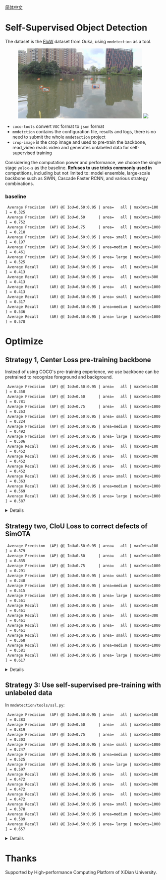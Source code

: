 [简体中文](https://github.com/muyuuuu/Flow-Detection/blob/main/README-zh.md)

# Self-Supervised Object Detection

The dataset is the [FloW](http://www.orca-tech.cn/datasets/FloW/FloW-Img) dataset from Ouka, using `mmdetection` as a tool.

<p align="center">
    <img src="./sample/1.jpg" width="400">
    <img src="./sample/res.gif" width="400">
</p>

- `coco-tools` convert `VOC` format to `json` format
- `mmdetction` contains the configuration file, results and logs, there is no need to submit the whole `mmdetection` project
- `crop-image` is the crop image and used to pre-train the backbone, read_video reads video and generates unlabeled data for self-supervised training

Considering the computation power and performance, we choose the single stage `yolox-s` as the baseline. **Refuses to use tricks commonly used in** competitions, including but not limited to: model ensemble, large-scale backbone such as SWIN, Cascade Faster RCNN, and various strategy combinations.

### baseline

```log
 Average Precision  (AP) @[ IoU=0.50:0.95 | area=   all | maxDets=100 ] = 0.325
 Average Precision  (AP) @[ IoU=0.50      | area=   all | maxDets=1000 ] = 0.752
 Average Precision  (AP) @[ IoU=0.75      | area=   all | maxDets=1000 ] = 0.218
 Average Precision  (AP) @[ IoU=0.50:0.95 | area= small | maxDets=1000 ] = 0.197
 Average Precision  (AP) @[ IoU=0.50:0.95 | area=medium | maxDets=1000 ] = 0.461
 Average Precision  (AP) @[ IoU=0.50:0.95 | area= large | maxDets=1000 ] = 0.525
 Average Recall     (AR) @[ IoU=0.50:0.95 | area=   all | maxDets=100 ] = 0.413
 Average Recall     (AR) @[ IoU=0.50:0.95 | area=   all | maxDets=300 ] = 0.413
 Average Recall     (AR) @[ IoU=0.50:0.95 | area=   all | maxDets=1000 ] = 0.413
 Average Recall     (AR) @[ IoU=0.50:0.95 | area= small | maxDets=1000 ] = 0.317
 Average Recall     (AR) @[ IoU=0.50:0.95 | area=medium | maxDets=1000 ] = 0.536
 Average Recall     (AR) @[ IoU=0.50:0.95 | area= large | maxDets=1000 ] = 0.578
```

# Optimize

## Strategy 1, Center Loss pre-training backbone

Instead of using COCO's pre-training experience, we use backbone can be pretrained to recognize foreground and background.

```log
 Average Precision  (AP) @[ IoU=0.50:0.95 | area=   all | maxDets=100 ] = 0.350
 Average Precision  (AP) @[ IoU=0.50      | area=   all | maxDets=1000 ] = 0.781
 Average Precision  (AP) @[ IoU=0.75      | area=   all | maxDets=1000 ] = 0.263
 Average Precision  (AP) @[ IoU=0.50:0.95 | area= small | maxDets=1000 ] = 0.224
 Average Precision  (AP) @[ IoU=0.50:0.95 | area=medium | maxDets=1000 ] = 0.492
 Average Precision  (AP) @[ IoU=0.50:0.95 | area= large | maxDets=1000 ] = 0.506
 Average Recall     (AR) @[ IoU=0.50:0.95 | area=   all | maxDets=100 ] = 0.452
 Average Recall     (AR) @[ IoU=0.50:0.95 | area=   all | maxDets=300 ] = 0.452
 Average Recall     (AR) @[ IoU=0.50:0.95 | area=   all | maxDets=1000 ] = 0.452
 Average Recall     (AR) @[ IoU=0.50:0.95 | area= small | maxDets=1000 ] = 0.363
 Average Recall     (AR) @[ IoU=0.50:0.95 | area=medium | maxDets=1000 ] = 0.569
 Average Recall     (AR) @[ IoU=0.50:0.95 | area= large | maxDets=1000 ] = 0.587
```

<details><summary>Details</summary>

Is there an easy way to improve recall rate beacuse I find the that of baseline is not very good. What I can think of is that backbone can not use COCO's pre-training experience, but pre-training backbone for this problem which can effectively identify the foreground and background.

It is not difficult to implement pre-trained backbone under `mmdetection/tools` :

- `center_loss.py`, read the source code of `YOLOX` in view of the small increase in recall rate, it is believed that the distinction of front background features extracted by backbone is not obvious and then leading to neck and head behind may consider background features as foreground, the foreground feature is the background. Thus, Center Loss is used to increase the distinction expression. The accuracy of pre-background discrimination was 96.67%, +5.3% mAP, +3.2% mAR. Ablation experiments show that Center Loss is better than Cross entropy loss alone.
- `pretrain.py`, load pretrained backbone during detection

</details>

## Strategy two, CIoU Loss to correct defects of SimOTA

```log
 Average Precision  (AP) @[ IoU=0.50:0.95 | area=   all | maxDets=100 ] = 0.379
 Average Precision  (AP) @[ IoU=0.50      | area=   all | maxDets=1000 ] = 0.835
 Average Precision  (AP) @[ IoU=0.75      | area=   all | maxDets=1000 ] = 0.291
 Average Precision  (AP) @[ IoU=0.50:0.95 | area= small | maxDets=1000 ] = 0.248
 Average Precision  (AP) @[ IoU=0.50:0.95 | area=medium | maxDets=1000 ] = 0.515
 Average Precision  (AP) @[ IoU=0.50:0.95 | area= large | maxDets=1000 ] = 0.561
 Average Recall     (AR) @[ IoU=0.50:0.95 | area=   all | maxDets=100 ] = 0.461
 Average Recall     (AR) @[ IoU=0.50:0.95 | area=   all | maxDets=300 ] = 0.461
 Average Recall     (AR) @[ IoU=0.50:0.95 | area=   all | maxDets=1000 ] = 0.461
 Average Recall     (AR) @[ IoU=0.50:0.95 | area= small | maxDets=1000 ] = 0.368
 Average Recall     (AR) @[ IoU=0.50:0.95 | area=medium | maxDets=1000 ] = 0.581
 Average Recall     (AR) @[ IoU=0.50:0.95 | area= large | maxDets=1000 ] = 0.617
```

<details><summary>Details</summary>

However, strategy 1 also brings a problem. The detection effect of Yolox-Tiny is not significantly improved by using this strategy, and the detection effect of Yolox-Tiny is better than that of Yolox-S 3.2%mAP. 

After reading the source code, it is found that YOLOX's SimOTA mechanism has some bugs when allocating positive samples to small objects. Please refer to the link on the right side of the repo for detailed analysis. In short, the positive sample selected does not intersect with the real object because the object is small, so the Loss of CLS and OBJ is no problem, but the Loss of REG is 0 which is unreasonable. CIoU Loss is used for correction and the effect is obviously improved.

</details>

## Strategy 3: Use self-supervised pre-training with unlabeled data

In `mmdetection/tools/ssl.py`:

```log
 Average Precision  (AP) @[ IoU=0.50:0.95 | area=   all | maxDets=100 ] = 0.383
 Average Precision  (AP) @[ IoU=0.50      | area=   all | maxDets=1000 ] = 0.819
 Average Precision  (AP) @[ IoU=0.75      | area=   all | maxDets=1000 ] = 0.303
 Average Precision  (AP) @[ IoU=0.50:0.95 | area= small | maxDets=1000 ] = 0.247
 Average Precision  (AP) @[ IoU=0.50:0.95 | area=medium | maxDets=1000 ] = 0.525
 Average Precision  (AP) @[ IoU=0.50:0.95 | area= large | maxDets=1000 ] = 0.597
 Average Recall     (AR) @[ IoU=0.50:0.95 | area=   all | maxDets=100 ] = 0.472
 Average Recall     (AR) @[ IoU=0.50:0.95 | area=   all | maxDets=300 ] = 0.472
 Average Recall     (AR) @[ IoU=0.50:0.95 | area=   all | maxDets=1000 ] = 0.472
 Average Recall     (AR) @[ IoU=0.50:0.95 | area= small | maxDets=1000 ] = 0.378
 Average Recall     (AR) @[ IoU=0.50:0.95 | area=medium | maxDets=1000 ] = 0.589
 Average Recall     (AR) @[ IoU=0.50:0.95 | area= large | maxDets=1000 ] = 0.657
```

<details><summary>Details</summary>

In the real world, not all data is labeled. So how to make good use of unlabeled data? Based on the paper I read before, LET's talk about:

- Semi-supervised object detection, Microsoft published a SOTA related article in ICCV 2021, but the parameters are complicated and the model capacity needs to be doubled, which is not friendly to non-RMB players
- Object detection in self-supervised area, DetCo improved based on Moco which paper and code I read and found are not friendly for non-RMB players, and Moco and Simsiam ideas from Facebook AI research are strange and simple, but not easy to accept
- The baseline of self-EMD is BYOL, and the formula derivation in it is also nice, but the self-monitoring network structure in the early years is not concise

In conclusion, is there a simple self-supervised training method for object detection in specific scenarios? Inspired by self-EMD, I did the following simple works:

<p align="center">
    <img src="./sample/ssl.jpg" width="600">
</p>

- Cut out several patches in the picture, the blue in the middle is regarded as anchor, pink is the positive sample, and purple is the negative sample
- Using cosine distance as the loss function, the representation of Anchor and positive sample should be close, while the representation of Anchor and negative sample should be far away
- Considering that object detection is greatly affected by spatial information, patch of positive sample must be adjacent to anchor

The experimental results show that the pre-training method is superior to the labeled training method. Here I only give my thinking: for the training mode with labels, the network only recognizes the background and object. The network is only interested in the object region when throws a complete picture. If it is self-supervised, the network knows the distribution of data, or what the picture should look like, and is not particularly interested in any particular region. However, when the detection program starts to train and needs to be interested in certain region, the network will know which region it needs to be interested in, which region are similar to the region of interest, and which region are not similar to the region of interest, so that it can better locate the object.

</details>

# Thanks

Supported by High-performance Computing Platform of XiDian University.
